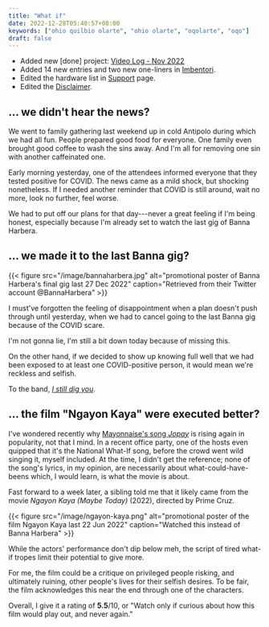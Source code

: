 ```yaml
---
title: "What if"
date: 2022-12-28T05:40:57+08:00
keywords: ["ohio quilbio olarte", "ohio olarte", "oqolarte", "oqo"]
draft: false
---
```


- Added new [done] project: [Video Log - Nov 2022](/nov2022-vlog)
- Added 14 new entries and two new one-liners in [Imbentori](/imbentori).
- Edited the hardware list in [Support](/support) page.
- Edited the [Disclaimer](/disclaimer).

## ... we didn't hear the news?

We went to family gathering last weekend up in cold Antipolo
during which we had all fun.
People prepared good food for everyone.
One family even brought good coffee to wash the sins away.
And I'm all for removing one sin with another caffeinated one.

Early morning yesterday, one of the attendees informed everyone
that they tested positive for COVID.
The news came as a mild shock, but shocking nonetheless.
If I needed another reminder that COVID is still around,
wait no more, look no further, feel worse.

We had to put off our plans for that day---never a great feeling
if I'm being honest, especially because I'm already set to watch
the last gig of Banna Harbera.

## ... we made it to the last Banna gig?

{{< figure src="/image/bannaharbera.jpg" alt="promotional poster of Banna Harbera's final gig last 27 Dec 2022" caption="Retrieved from their Twitter account @BannaHarbera" >}}

I must've forgotten the feeling of disappointment
when a plan doesn't push through
until yesterday,
when we had to cancel going to the last Banna gig because of the COVID scare.

I'm not gonna lie, I'm still a bit down today because of missing this.

On the other hand, if we decided to show up knowing full well that we
had been exposed to at least one COVID-positive person,
it would mean we're reckless and selfish.

To the band, [*I still dig you*](https://www.youtube.com/watch?v=fqUi8YV0_Yw).

## ... the film "Ngayon Kaya" were executed better?

I've wondered recently why
[Mayonnaise's song *Jopay*](https://www.youtube.com/watch?v=IX6pZryBKQY)
is rising again in popularity, not that I mind.
In a recent office party, one of the hosts even quipped that
it's the National What-If song,
before the crowd went wild singing it, myself included.
At the time, I didn't get the reference;
none of the song's lyrics, in my opinion, are necessarily about
what-could-have-beens which, I would learn, is what the movie is about.

Fast forward to a week later,
a sibling told me that it likely came from the movie
*Ngayon Kaya (Maybe Today)* (2022), directed by Prime Cruz.


{{< figure src="/image/ngayon-kaya.png" alt="promotional poster of the film Ngayon Kaya last 22 Jun 2022" caption="Watched this instead of Banna Harbera" >}}

While the actors' performance don't dip below meh,
the script of tired what-if tropes
limit their potential to give more.

For me, the film could be a critique on privileged people
risking, and ultimately ruining, other people's lives
for their selfish desires.
To be fair, the film acknowledges this near the end
through one of the characters.

Overall, I give it a rating of **5.5**/10,
or "Watch only if curious about how this film would
play out, and never again."
